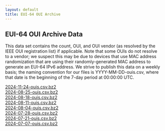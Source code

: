 ```yaml
---
layout: default
title: EUI-64 OUI Archive
---
```


## EUI-64 OUI Archive Data

This data set contains the count, OUI, and OUI vendor (as resolved by the IEEE
OUI registration list) if applicable. Note that some OUIs do not resolve to a
vendor; we suspect this may be due to devices that use MAC address randomization
that are using their randomly-generated MAC address to generate an EUI-64 IPv6
address. We strive to publish this data on a weekly basis; the naming convention
for our files is YYYY-MM-DD-ouis.csv, where that date is the beginning of the
7-day period at 00:00:00 UTC.

<!-- [](/data/ouis/)<br> -->
[2024-11-24-ouis.csv.bz2](/data/ouis/2024-11-24-ouis.csv.bz2)<br>
[2024-08-25-ouis.csv.bz2](/data/ouis/2024-08-25-ouis.csv.bz2)<br>
[2024-08-18-ouis.csv.bz2](/data/ouis/2024-08-18-ouis.csv.bz2)<br>
[2024-08-11-ouis.csv.bz2](/data/ouis/2024-08-11-ouis.csv.bz2)<br>
[2024-08-04-ouis.csv.bz2](/data/ouis/2024-08-04-ouis.csv.bz2)<br>
[2024-07-28-ouis.csv.bz2](/data/ouis/2024-07-28-ouis.csv.bz2)<br>
[2024-07-21-ouis.csv.bz2](/data/ouis/2024-07-21-ouis.csv.bz2)<br>
[2024-07-07-ouis.csv.bz2](/data/ouis/2024-07-07-ouis.csv.bz2)<br>
